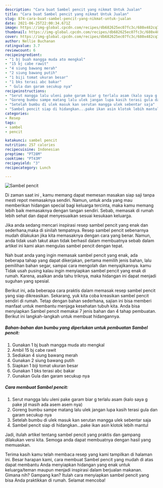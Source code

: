 ```yaml
---
description: "Cara buat Sambel pencit yang nikmat Untuk Jualan"
title: "Cara buat Sambel pencit yang nikmat Untuk Jualan"
slug: 874-cara-buat-sambel-pencit-yang-nikmat-untuk-jualan
date: 2021-06-25T22:00:34.671Z
image: https://img-global.cpcdn.com/recipes/db682625ec07fc3c/680x482cq70/sambel-pencit-foto-resep-utama.jpg
thumbnail: https://img-global.cpcdn.com/recipes/db682625ec07fc3c/680x482cq70/sambel-pencit-foto-resep-utama.jpg
cover: https://img-global.cpcdn.com/recipes/db682625ec07fc3c/680x482cq70/sambel-pencit-foto-resep-utama.jpg
author: Nellie Buchanan
ratingvalue: 3.7
reviewcount: 6
recipeingredient:
- "1 bj buah mangga muda ato mengkal"
- "15 bj cabe rawit"
- "4 siung bawang merah"
- "2 siung bawang putih"
- "1 biji tomat ukuran besar"
- "1 bks terasi abc bakar"
- " Gula dan garam secukup nya"
recipeinstructions:
- "Serut mangga lalu uleni pake garam biar g terlalu asam (kalo saya g pake jd masih ada asem asem nya)"
- "Goreng bumbu sampe matang lalu ulek jangan lupa kasih terasi gula dan garam secukup nya"
- "Setelah bumbu di ulek masuk kan serutan mangga ulek sebentar saja"
- "Sambel pencit siap di hidangkan...pake ikan asin klotok lebih mantul"
categories:
- Resep
tags:
- sambel
- pencit

katakunci: sambel pencit 
nutrition: 257 calories
recipecuisine: Indonesian
preptime: "PT28M"
cooktime: "PT43M"
recipeyield: "3"
recipecategory: Lunch

---
```



![Sambel pencit](https://img-global.cpcdn.com/recipes/db682625ec07fc3c/680x482cq70/sambel-pencit-foto-resep-utama.jpg)

Di zaman  saat ini , kamu memang dapat memesan masakan siap saji tanpa mesti repot memasaknya sendiri. Namun, untuk anda yang mau memberikan hidangan special bagi keluarga tercinta, maka kamu memang lebih baik memasaknya dengan tangan sendiri. Sebab, memasak di rumah lebih sehat dan dapat menyesuaikan sesuai kesukaan keluarga.

Jika anda sedang mencari inspirasi resep sambel pencit yang enak dan sederhana,maka di sinilah tempatnya. Resep sambel pencit  sebenarnya mudah dilakukan jika kita memasaknya dengan cara yang benar. Namun, anda tidak usah takut akan tidak berhasil dalam membuatnya 
sebab dalam artikel ini kami akan mengulas sambel pencit dengan tepat.  



Nah buat anda yang ingin memasak sambel pencit yang enak, ada beberapa tahap yang dapat dikerjakan, pertama memilih jenis bahan, lalu pemilihan bahan segar, sampai cara mengolah dan menyajikannya. kamu Tidak usah pusing kalau ingin menyiapkan sambel pencit yang enak di rumah. Karena, asalkan anda  tahu triknya, maka hidangan ini dapat menjadi suguhan yang spesial.

Berikut ini, ada beberapa cara praktis  dalam memasak resep sambel pencit yang siap dikreasikan. Sekarang, yuk kita coba kreasikan sambel pencit sendiri di rumah. Tetap dengan bahan sederhana, sajian ini bisa memberi manfaat untuk membantu menjaga kesehatan tubuh kita. Anda bisa menyiapkan Sambel pencit memakai 7 jenis bahan dan 4 tahap pembuatan. Berikut ini langkah-langkah untuk membuat hidangannya.

<!--inarticleads1-->

##### Bahan-bahan dan bumbu yang diperlukan untuk pembuatan Sambel pencit:

1. Gunakan 1 bj buah mangga muda ato mengkal
1. Ambil 15 bj cabe rawit
1. Sediakan 4 siung bawang merah
1. Gunakan 2 siung bawang putih
1. Siapkan 1 biji tomat ukuran besar
1. Gunakan 1 bks terasi abc bakar
1. Gunakan  Gula dan garam secukup nya




<!--inarticleads2-->

##### Cara membuat Sambel pencit:

1. Serut mangga lalu uleni pake garam biar g terlalu asam (kalo saya g pake jd masih ada asem asem nya)
1. Goreng bumbu sampe matang lalu ulek jangan lupa kasih terasi gula dan garam secukup nya
1. Setelah bumbu di ulek masuk kan serutan mangga ulek sebentar saja
1. Sambel pencit siap di hidangkan...pake ikan asin klotok lebih mantul




Jadi, itulah artikel tentang  sambel pencit  yang praktis dan gampang dilakukan versi kita. Semoga anda dapat membuatnya dengan hasil yang memuaskan. 

Terima kasih kamu telah membaca resep yang kami tampilkan di halaman ini. Besar harapan kami, cara membuat  Sambel pencit yang mudah di atas dapat membantu Anda menyiapkan hidangan yang enak untuk keluarga/teman maupun menjadi inspirasi dalam berjualan makanan. Gimana nih? Gampang kan? Itulah cara menyiapkan sambel pencit yang bisa Anda praktikkan di rumah. Selamat mencoba!

